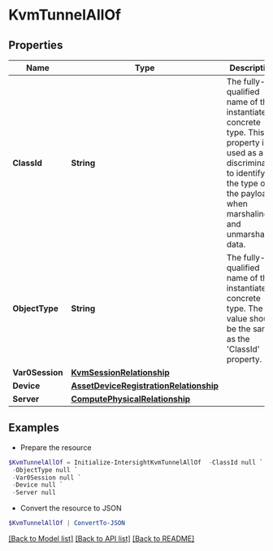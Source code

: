 # KvmTunnelAllOf
## Properties

Name | Type | Description | Notes
------------ | ------------- | ------------- | -------------
**ClassId** | **String** | The fully-qualified name of the instantiated, concrete type. This property is used as a discriminator to identify the type of the payload when marshaling and unmarshaling data. | [default to "kvm.Tunnel"]
**ObjectType** | **String** | The fully-qualified name of the instantiated, concrete type. The value should be the same as the &#39;ClassId&#39; property. | [default to "kvm.Tunnel"]
**Var0Session** | [**KvmSessionRelationship**](KvmSessionRelationship.md) |  | [optional] 
**Device** | [**AssetDeviceRegistrationRelationship**](AssetDeviceRegistrationRelationship.md) |  | [optional] 
**Server** | [**ComputePhysicalRelationship**](ComputePhysicalRelationship.md) |  | [optional] 

## Examples

- Prepare the resource
```powershell
$KvmTunnelAllOf = Initialize-IntersightKvmTunnelAllOf  -ClassId null `
 -ObjectType null `
 -Var0Session null `
 -Device null `
 -Server null
```

- Convert the resource to JSON
```powershell
$KvmTunnelAllOf | ConvertTo-JSON
```

[[Back to Model list]](../README.md#documentation-for-models) [[Back to API list]](../README.md#documentation-for-api-endpoints) [[Back to README]](../README.md)

